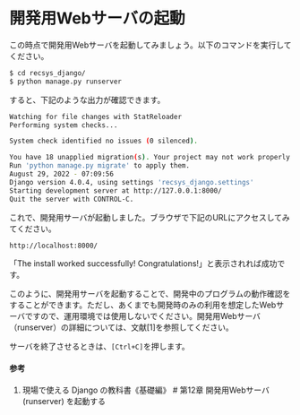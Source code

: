 # 開発用Webサーバの起動

この時点で開発用Webサーバを起動してみましょう。以下のコマンドを実行してください。

```bash
$ cd recsys_django/
$ python manage.py runserver
```

すると、下記のような出力が確認できます。

```bash
Watching for file changes with StatReloader
Performing system checks...

System check identified no issues (0 silenced).

You have 18 unapplied migration(s). Your project may not work properly until you apply the migrations for app(s): admin, auth, contenttypes, sessions.
Run 'python manage.py migrate' to apply them.
August 29, 2022 - 07:09:56
Django version 4.0.4, using settings 'recsys_django.settings'
Starting development server at http://127.0.0.1:8000/
Quit the server with CONTROL-C.
```

これで、開発用サーバが起動しました。ブラウザで下記のURLにアクセスしてみてください。

`http://localhost:8000/`

「The install worked successfully! Congratulations!」と表示されれば成功です。

このように、開発用サーバを起動することで、開発中のプログラムの動作確認をすることができます。ただし、あくまでも開発時のみの利用を想定したWebサーバですので、運用環境では使用しないでください。開発用Webサーバ（runserver）の詳細については、文献[1]を参照してください。

サーバを終了させるときは、`[Ctrl+C]`を押します。

#### 参考
1. 現場で使える Django の教科書《基礎編》 # 第12章 開発用Webサーバ (runserver) を起動する

